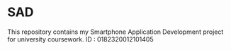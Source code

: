 # SAD
This repository contains my Smartphone Application Development project for university coursework. 
ID : 0182320012101405
